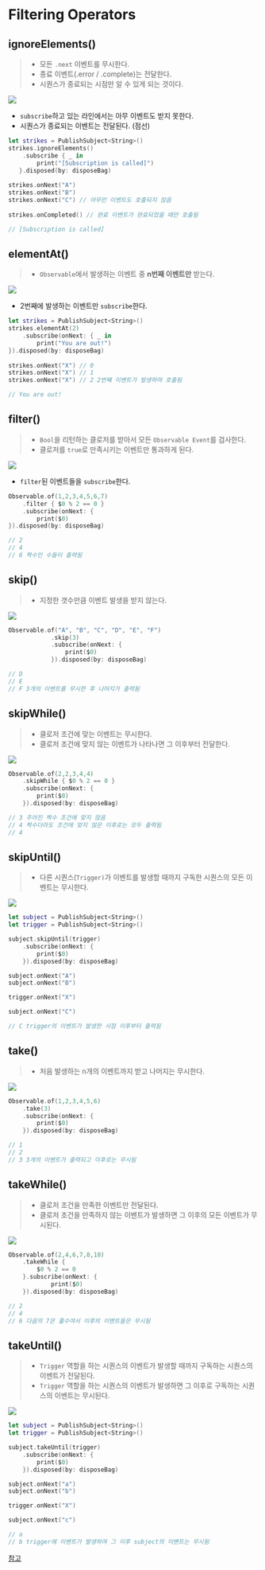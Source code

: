 # Filtering Operators



## ignoreElements()

> * 모든 `.next` 이벤트를 무시한다.
> * 종료 이벤트(.error / .complete)는 전달한다.
> * 시퀀스가 종료되는 시점만 알 수 있게 되는 것이다.

![](http://reactivex.io/documentation/operators/images/ignoreElements.c.png)

* `subscribe`하고 있는 라인에서는 아무 이벤트도 받지 못한다.
* 시퀀스가 종료되는 이벤트는 전달된다. (점선)

```swift
let strikes = PublishSubject<String>()
strikes.ignoreElements()
	.subscribe { _ in
		print("[Subscription is called]")
   }.disposed(by: disposeBag)
        
strikes.onNext("A") 
strikes.onNext("B")
strikes.onNext("C") // 아무런 이벤트도 호출되지 않음
        
strikes.onCompleted() // 완료 이벤트가 완료되었을 때만 호출됨

// [Subscription is called]
```



## elementAt()

> * `Observable`에서 발생하는 이벤트 중 **n번째 이벤트만** 받는다.

![](https://lh3.googleusercontent.com/proxy/Utoad6UF5pjAzf2WQI7w5ZZXtJhSzl_m9ncYyuH-8PTT9hXvzWofm0b6NMz8rIiGVlqTHOMzoP-H1hPBWYv5hZgFGrUqZf6hlkvOCVtRJHSg2718rs8UFA)

* 2번째에 발생하는 이벤트만 `subscribe`한다.

```swift
let strikes = PublishSubject<String>()
strikes.elementAt(2)
	.subscribe(onNext: { _ in
		print("You are out!")
}).disposed(by: disposeBag)
        
strikes.onNext("X") // 0
strikes.onNext("X") // 1
strikes.onNext("X") // 2 2번째 이벤트가 발생하여 호출됨

// You are out!
```



## filter()

> * `Bool`을 리턴하는 클로저를 받아서 모든 `Observable Event`를 검사한다.
> * 클로저를 `true`로 만족시키는 이벤트만 통과하게 된다.

![](https://lh3.googleusercontent.com/proxy/E6xM50CaYODXPpt8vpiisO3UMRqPTWJ1DPHRzYlOvZ3QIZPbwV_oP4NcOWGisGMZjHloQN24qX5u55ihcEnQ1AE0UU30tIMcuogzNitf5IdhoovGGw)

* `filter`된 이벤트들을 `subscribe`한다.

```swift
Observable.of(1,2,3,4,5,6,7)
	.filter { $0 % 2 == 0 }
	.subscribe(onNext: {
		print($0)
}).disposed(by: disposeBag)

// 2
// 4
// 6 짝수인 수들이 출력됨
```



## skip()

> * 지정한 갯수만큼 이벤트 발생을 받지 않는다.

![](https://lh3.googleusercontent.com/proxy/r6joZSowU70SOD7X9H_Mf-g0KAzhnEfIzOal3SIODtY-jz0UqF-jqQqDtyjQ4Fl8kewV_QgM4NTbwpeuvd6eMo77txhx-QbQkpB0c2xKN6xjrqc)

```swift
Observable.of("A", "B", "C", "D", "E", "F")
            .skip(3)
            .subscribe(onNext: {
                print($0)
            }).disposed(by: disposeBag)

// D
// E
// F 3개의 이벤트를 무시한 후 나머지가 출력됨
```



## skipWhile()

> * 클로저 조건에 맞는 이벤트는 무시한다.
> * 클로저 조건에 맞지 않는 이벤트가 나타나면 그 이후부터 전달한다.

![](https://lh3.googleusercontent.com/proxy/WIiPjbkVZNz8hUacLJkIDJSCHq8xODqRDW24p2MuK0LK_kw0Yh7Tq11_AUvB1A8yWoaO4ScfOZw-k9mrddbZpR1KC7cWxHD47Zf8FGFA_E9-oDyDbLHnOWkl)

```swift
Observable.of(2,2,3,4,4)
	.skipWhile { $0 % 2 == 0 }
	.subscribe(onNext: {
		print($0)
	}).disposed(by: disposeBag)

// 3 주어진 짝수 조건에 맞지 않음
// 4 짝수더라도 조건에 맞지 않은 이후로는 모두 출력됨
// 4 
```



## skipUntil()

> * 다른 시퀀스(`Trigger)`가 이벤트를 발생할 때까지 구독한 시퀀스의 모든 이벤트는 무시한다. 

![](https://lh3.googleusercontent.com/proxy/SeylRb-Rmtj-5jp7H3PpTpDqsZ5FKVMycKdioP9d6BbJ9jgrJrD_nkY_8gE10zTBSTwmTliTNSm1c1ARNoNaR5HYTQYS-LsETvxluhIgU0e5PAAXg6f-3g)

```swift
let subject = PublishSubject<String>()
let trigger = PublishSubject<String>()

subject.skipUntil(trigger)
	.subscribe(onNext: {
		print($0)
	}).disposed(by: disposeBag)

subject.onNext("A")
subject.onNext("B")

trigger.onNext("X")

subject.onNext("C")

// C trigger의 이벤트가 발생한 시점 이후부터 출력됨
```



## take()

> * 처음 발생하는 n개의 이벤트까지 받고 나머지는 무시한다.

![](https://lh3.googleusercontent.com/proxy/wW7SJN0wdIq6RdWuQp1SEeMyquLObuqR0tjpbEoyULsRH8pRfRGA42IpNnuOh3HH3a9cqBoMOSLglSXqAeswURYyt1xF9ilaQADXQK8xFXdvHlA)

```swift
Observable.of(1,2,3,4,5,6)
	.take(3)
	.subscribe(onNext: {
		print($0)
	}).disposed(by: disposeBag)

// 1
// 2
// 3 3개의 이벤트가 출력되고 이후로는 무시됨
```



## takeWhile()

> * 클로저 조건을 만족한 이벤트만 전달된다.
> * 클로저 조건을 만족하지 않는 이벤트가 발생하면 그 이후의 모든 이벤트가 무시된다.

![](https://lh3.googleusercontent.com/proxy/VSNSH0HrT0hcj3Ft-kHShhSLU0drmGMtgnupoq97zUDsfzRjJt_-mymJnRGbkdHU6I14ACMA1fE_o8h9C3Fo6T4SkZTcHnOkom8YOM68PXzAgTkhwL37z5s5)

```swift
Observable.of(2,4,6,7,8,10)
	.takeWhile {
		$0 % 2 == 0
	}.subscribe(onNext: {
			print($0)
	}).disposed(by: disposeBag)

// 2
// 4
// 6 다음의 7은 홀수여서 이후의 이벤트들은 무시됨
```



## takeUntil()

> * `Trigger` 역할을 하는 시퀀스의 이벤트가 발생할 때까지 구독하는 시퀀스의 이벤트가 전달된다.
> * `Trigger` 역할을 하는 시퀀스의 이벤트가 발생하면 그 이후로 구독하는 시퀀스의 이벤트는 무시된다.

![](https://lh3.googleusercontent.com/proxy/n4qqf8dxVoZY9hZjWUBj_4jcQ91DNPFaA-zgHW1qVraGtmt0J6zBRcp6DODg3KwW-q6A0aSJzD-KvlvE5_vfoN-Gqe9iM5hL_pNxzubMaU-eXIcHToie7A)

```swift
let subject = PublishSubject<String>()
let trigger = PublishSubject<String>()

subject.takeUntil(trigger)
	.subscribe(onNext: {
		print($0)
	}).disposed(by: disposeBag)

subject.onNext("a")
subject.onNext("b")

trigger.onNext("X")

subject.onNext("c")

// a
// b trigger에 이벤트가 발생하여 그 이후 subject의 이벤트는 무시됨
```



[참고](https://rhammer.tistory.com/296?category=649741)